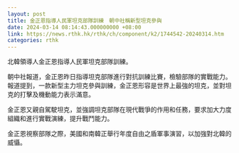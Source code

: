 ```yaml
---
layout: post
title: 金正恩指導人民軍坦克部隊訓練　朝中社稱新型坦克參與
date: 2024-03-14 08:14:43.000000000 +08:00
link: https://news.rthk.hk/rthk/ch/component/k2/1744542-20240314.htm
categories: rthk
---
```


北韓領導人金正恩指導人民軍坦克部隊訓練。

朝中社報道，金正恩昨日指導坦克部隊進行對抗訓練比賽，檢驗部隊的實戰能力。報道提到，一款新型主力坦克參與訓練，金正恩形容是世界上最強的坦克，並對坦克的打擊及機動能力表示滿意。

金正恩又親自駕駛坦克，並強調坦克部隊在現代戰爭的作用和任務，要求加大力度組織和進行實戰演練，提升戰鬥能力。

金正恩視察部隊之際，美國和南韓正舉行年度自由之盾軍事演習，以加強對北韓的威懾。
